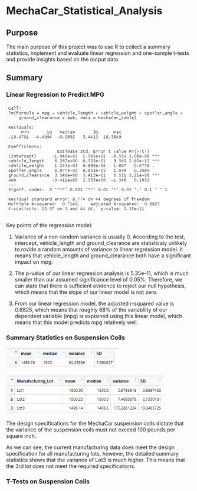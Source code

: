 # MechaCar_Statistical_Analysis

## Purpose

The main purpose of this project was to use R to collect a summary statistics, implement and evaluate linear regression and one-sample t-tests and provide insights based on the output data.


## Summary

### Linear Regression to Predict MPG

![MechaCar_lm](https://github.com/AlekseiPronin/MechaCar_Statistical_Analysis/blob/main/Resources/MechaCar_lm.png)

Key points of the regression model:

1) Variance of a non-random variance is usually 0. According to the test, intercept, vehicle_length and ground_clearance are statisticaly unlikely to rovide a random amounts of variance to linear regression model. It means that vehicle_length and ground_clearance both have a significant impact on mpg.

2) The p-value of our linear regression analysis is 5.35e-11, which is much smaller than our assumed significance level of 0.05%. Therefore, we can state that there is sufficient evidence to reject our null hypothesis, which means that the slope of our linear model is not zero.

3) From our linear regression model, the adjusted r-squared value is 0.6825, which means that roughly 68% of the variablilty of our dependent variable (mpg) is explained using this linear model, which means that this model predicts mpg relatively well.


### Summary Statistics on Suspension Coils

![suspension_summary](https://github.com/AlekseiPronin/MechaCar_Statistical_Analysis/blob/main/Resources/suspention_summary.png)

![lot_summary](https://github.com/AlekseiPronin/MechaCar_Statistical_Analysis/blob/main/Resources/lot_summary.png)

The design specifications for the MechaCar suspension coils dictate that the variance of the suspension coils must not exceed 100 pounds per square inch.

As we can see, the current manufacturing data does meet the design specification for all manufacturing lots, however, the detailed summary statistics shows that the variance of Lot3 is much higher. This means that the 3rd lot does not meet the required specifications.


### T-Tests on Suspension Coils

